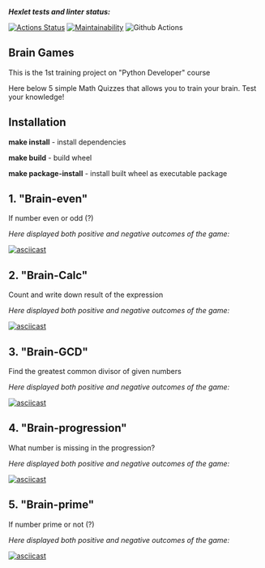 **_Hexlet tests and linter status:_** 

[![Actions Status](https://github.com/LizavetaDen/python-project-lvl1/workflows/hexlet-check/badge.svg)](https://github.com/LizavetaDen/python-project-lvl1/actions)
[![Maintainability](https://api.codeclimate.com/v1/badges/a99a88d28ad37a79dbf6/maintainability)](https://codeclimate.com/github/LizavetaDen/python-project-lvl1/maintainability)
![Github Actions](https://github.com/LizavetaDen/python-project-lvl1/actions/workflows/linter.yml/badge.svg)

## Brain Games
This is the 1st training project on "Python Developer" course 

Here below 5 simple Math Quizzes that allows you to train your brain. Test your knowledge!


## Installation
**make install** - install dependencies

**make build** - build wheel

**make package-install** - install built wheel as executable package



## 1. "Brain-even" 
If number even or odd (?) 

_Here displayed both positive and negative outcomes of the game:_

[![asciicast](https://asciinema.org/a/wjJadEprQGkSkiBFkwF4xEn6h.svg)](https://asciinema.org/a/wjJadEprQGkSkiBFkwF4xEn6h)


## 2. "Brain-Calc"
Count and write down result of the expression

_Here displayed both positive and negative outcomes of the game:_

[![asciicast](https://asciinema.org/a/AqxZhZmPyEhkxx0TfEPfkAFeG.svg)](https://asciinema.org/a/AqxZhZmPyEhkxx0TfEPfkAFeG)


## 3. "Brain-GCD"
Find the greatest common divisor of given numbers

_Here displayed both positive and negative outcomes of the game:_

[![asciicast](https://asciinema.org/a/on6yrIHDGmLuxk9owXtEILdKE.svg)](https://asciinema.org/a/on6yrIHDGmLuxk9owXtEILdKE)


## 4. "Brain-progression"
What number is missing in the progression?

_Here displayed both positive and negative outcomes of the game:_

[![asciicast](https://asciinema.org/a/8Fc9j726tZSYAEhhTnDvvFZqK.svg)](https://asciinema.org/a/8Fc9j726tZSYAEhhTnDvvFZqK)


## 5. "Brain-prime"
If number prime or not (?)

_Here displayed both positive and negative outcomes of the game:_

[![asciicast](https://asciinema.org/a/1Wvdj51wapFM1DQMRmXeihzpq.svg)](https://asciinema.org/a/1Wvdj51wapFM1DQMRmXeihzpq)
